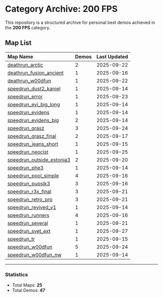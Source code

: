 # Category Archive: 200 FPS

This repository is a structured archive for personal best demos achieved in the **200 FPS** category.

## Map List

| Map Name | Demos | Last Updated |
| :--- | :---- | :--- |
| [deathrun_arctic](./deathrun_arctic) | 2 | 2025-09-22 |
| [deathrun_fusion_ancient](./deathrun_fusion_ancient) | 1 | 2025-09-16 |
| [deathrun_w00dfun](./deathrun_w00dfun) | 1 | 2025-09-22 |
| [speedrun_dust2_kaniel](./speedrun_dust2_kaniel) | 1 | 2025-09-14 |
| [speedrun_error](./speedrun_error) | 1 | 2025-09-23 |
| [speedrun_evi_big_long](./speedrun_evi_big_long) | 1 | 2025-09-14 |
| [speedrun_evidens](./speedrun_evidens) | 1 | 2025-09-14 |
| [speedrun_evidens_big](./speedrun_evidens_big) | 2 | 2025-09-14 |
| [speedrun_grasz](./speedrun_grasz) | 3 | 2025-09-24 |
| [speedrun_grasz_final](./speedrun_grasz_final) | 2 | 2025-09-17 |
| [speedrun_jeans_short](./speedrun_jeans_short) | 1 | 2025-09-15 |
| [speedrun_neocist](./speedrun_neocist) | 1 | 2025-09-25 |
| [speedrun_outside_estonia3](./speedrun_outside_estonia3) | 2 | 2025-09-20 |
| [speedrun_phe3](./speedrun_phe3) | 1 | 2025-09-14 |
| [speedrun_pool_simple](./speedrun_pool_simple) | 4 | 2025-09-16 |
| [speedrun_pupsik3](./speedrun_pupsik3) | 3 | 2025-09-16 |
| [speedrun_r3x_final](./speedrun_r3x_final) | 3 | 2025-09-21 |
| [speedrun_retro_pro](./speedrun_retro_pro) | 3 | 2025-09-21 |
| [speedrun_revived_v1](./speedrun_revived_v1) | 1 | 2025-09-14 |
| [speedrun_runners](./speedrun_runners) | 4 | 2025-09-16 |
| [speedrun_several](./speedrun_several) | 1 | 2025-09-21 |
| [speedrun_svet_ext](./speedrun_svet_ext) | 1 | 2025-09-27 |
| [speedrun_tr](./speedrun_tr) | 1 | 2025-09-15 |
| [speedrun_w00dfun](./speedrun_w00dfun) | 5 | 2025-09-24 |
| [speedrun_w00dfun_nw](./speedrun_w00dfun_nw) | 1 | 2025-09-14 |

---

### Statistics
- Total Maps: **25**
- Total Demos: **47**
